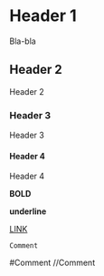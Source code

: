 # Header 1
Bla-bla
## Header 2
Header 2
### Header 3
Header 3
#### Header 4
Header 4

**BOLD**

__underline__

[LINK](http://ya.ru)

```Comment```

#Comment
//Comment
